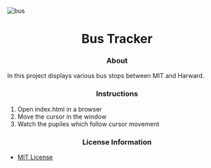 ![bus](https://user-images.githubusercontent.com/87256580/133336730-987038d7-a826-473b-a6cf-883a8b0a18d5.jpg)

# <div align="center">Bus Tracker</div>

### <div align="center">About</div>

In this project displays various bus stops between MIT and Harward.

### <div align="center">Instructions</div>
 1. Open index.html in a browser
 2. Move the cursor in the window
 3. Watch the pupiles which follow cursor movement

### <div align="center">License Information</div>
 - [MIT License](https://mit-license.org/)



